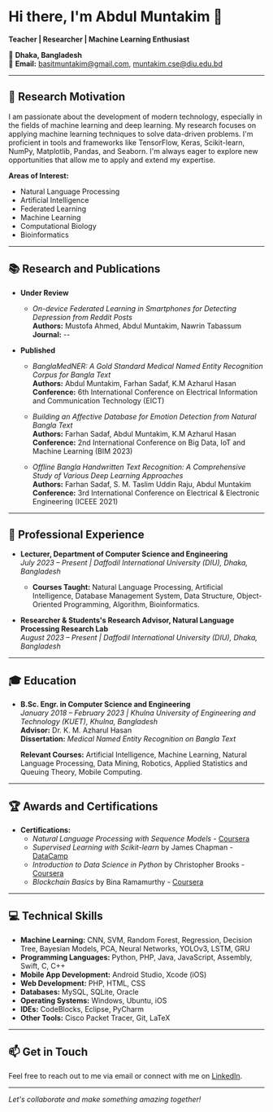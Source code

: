# Hi there, I'm Abdul Muntakim 👋

**Teacher | Researcher | Machine Learning Enthusiast**

📍 **Dhaka, Bangladesh**  
📧 **Email:** [basitmuntakim@gmail.com](mailto:basitmuntakim@gmail.com), [muntakim.cse@diu.edu.bd](mailto:muntakim.cse@diu.edu.bd)

---

## 🔬 Research Motivation

I am passionate about the development of modern technology, especially in the fields of machine learning and deep learning. My research focuses on applying machine learning techniques to solve data-driven problems. I'm proficient in tools and frameworks like TensorFlow, Keras, Scikit-learn, NumPy, Matplotlib, Pandas, and Seaborn. I'm always eager to explore new opportunities that allow me to apply and extend my expertise.

**Areas of Interest:**

- Natural Language Processing
- Artificial Intelligence
- Federated Learning
- Machine Learning
- Computational Biology
- Bioinformatics

---

## 📚 Research and Publications

- **Under Review**

  - *On-device Federated Learning in Smartphones for Detecting Depression from Reddit Posts*  
    **Authors:** Mustofa Ahmed, Abdul Muntakim, Nawrin Tabassum  
    **Journal:** --



- **Published**
  - *BanglaMedNER: A Gold Standard Medical Named Entity Recognition Corpus for Bangla Text*  
    **Authors:** Abdul Muntakim, Farhan Sadaf, K.M Azharul Hasan  
    **Conference:** 6th International Conference on Electrical Information and Communication Technology (EICT)

  - *Building an Affective Database for Emotion Detection from Natural Bangla Text*  
    **Authors:** Farhan Sadaf, Abdul Muntakim, K.M Azharul Hasan  
    **Conference:** 2nd International Conference on Big Data, IoT and Machine Learning (BIM 2023)

  - *Offline Bangla Handwritten Text Recognition: A Comprehensive Study of Various Deep Learning Approaches*  
    **Authors:** Farhan Sadaf, S. M. Taslim Uddin Raju, Abdul Muntakim  
    **Conference:** 3rd International Conference on Electrical & Electronic Engineering (ICEEE 2021)

---

## 💼 Professional Experience

- **Lecturer, Department of Computer Science and Engineering**  
  *July 2023 – Present | Daffodil International University (DIU), Dhaka, Bangladesh*

  - **Courses Taught:** Natural Language Processing, Artificial Intelligence, Database Management System, Data Structure, Object-Oriented Programming, Algorithm, Bioinformatics.

- **Researcher & Students's Research Advisor, Natural Language Processing Research Lab**  
  *August 2023 – Present | Daffodil International University (DIU), Dhaka, Bangladesh*

---

## 🎓 Education

- **B.Sc. Engr. in Computer Science and Engineering**  
  *January 2018 – February 2023 | Khulna University of Engineering and Technology (KUET), Khulna, Bangladesh*  
  **Advisor:** Dr. K. M. Azharul Hasan  
  **Dissertation:** *Medical Named Entity Recognition on Bangla Text*

  **Relevant Courses:** Artificial Intelligence, Machine Learning, Natural Language Processing, Data Mining, Robotics, Applied Statistics and Queuing Theory, Mobile Computing.

---

## 🏆 Awards and Certifications

- **Certifications:**
  - *Natural Language Processing with Sequence Models* - [Coursera](https://www.coursera.org/)
  - *Supervised Learning with Scikit-learn* by James Chapman - [DataCamp](https://www.datacamp.com/)
  - *Introduction to Data Science in Python* by Christopher Brooks - [Coursera](https://www.coursera.org/)
  - *Blockchain Basics* by Bina Ramamurthy - [Coursera](https://www.coursera.org/)


---

## 💻 Technical Skills

- **Machine Learning:** CNN, SVM, Random Forest, Regression, Decision Tree, Bayesian Models, PCA, Neural Networks, YOLOv3, LSTM, GRU
- **Programming Languages:** Python, PHP, Java, JavaScript, Assembly, Swift, C, C++
- **Mobile App Development:** Android Studio, Xcode (iOS)
- **Web Development:** PHP, HTML, CSS
- **Databases:** MySQL, SQLite, Oracle
- **Operating Systems:** Windows, Ubuntu, iOS
- **IDEs:** CodeBlocks, Eclipse, PyCharm
- **Other Tools:** Cisco Packet Tracer, Git, LaTeX

---

## 📫 Get in Touch

Feel free to reach out to me via email or connect with me on [LinkedIn](https://www.linkedin.com/in/abmuntakim78/).

---

*Let's collaborate and make something amazing together!*
